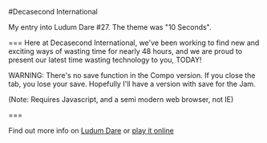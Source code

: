 #Decasecond International

My entry into Ludum Dare #27. The theme was "10 Seconds".

===
Here at Decasecond International, we've been working to find new and exciting ways of wasting time for nearly 48 hours, and we are proud to present our latest time wasting technology to you, TODAY! 

WARNING: There's no save function in the Compo version. If you close the tab, you lose your save. Hopefully I'll have a version with save for the Jam. 

(Note: Requires Javascript, and a semi modern web browser, not IE) 

===

Find out more info on [Ludum Dare](http://www.ludumdare.com/compo/ludum-dare-27/?action=preview&uid=3947) or [play it online](http://improbablesciences.com/ld48/10seconds/compo/)
